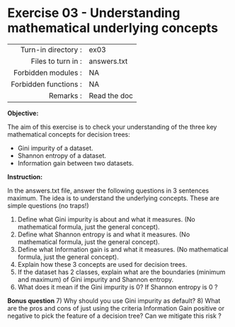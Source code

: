 # Exercise 03 - Understanding mathematical underlying concepts

|                         |                    |
| -----------------------:| ------------------ |
|   Turn-in directory :   |  ex03              |
|   Files to turn in :    |  answers.txt       |
|   Forbidden modules :   |  NA                |
|   Forbidden functions : |  NA                |
|   Remarks :             |  Read the doc      |


**Objective:**

The aim of this exercise is to check your understanding of the three key mathematical concepts for decision trees:
- Gini impurity of a dataset.
- Shannon entropy of a dataset.
- Information gain between two datasets.


**Instruction:**

In the answers.txt file, answer the following questions in 3 sentences maximum. The idea is to understand the underlying concepts. These are simple questions (no traps!)
1) Define what Gini impurity is about and what it measures. (No mathematical formula, just the general concept).
2) Define what Shannon entropy is and what it measures. (No mathematical formula, just the general concept).
3) Define what Information gain is and what it measures. (No mathematical formula, just the general concept).
4) Explain how these 3 concepts are used for decision trees. 
5) If the dataset has 2 classes, explain what are the boundaries (minimum and maximum) of Gini impurity and Shannon entropy.
6) What does it mean if the Gini impurity is 0? If Shannon entropy is 0 ?


**Bonus question**
7) Why should you use Gini impurity as default?
8) What are the pros and cons of just using the criteria Information Gain positive or negative to pick the feature of a decision tree? Can we mitigate this risk ?